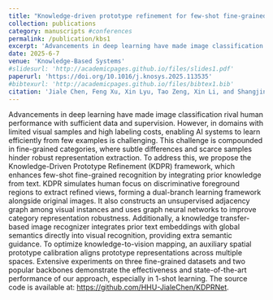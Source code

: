 ```yaml
---
title: "Knowledge-driven prototype refinement for few-shot fine-grained recognition"
collection: publications
category: manuscripts #conferences
permalink: /publication/kbs1
excerpt: 'Advancements in deep learning have made image classification rival human performance with sufficient data and supervision. However, in domains with limited visual samples and high labeling costs, enabling AI systems to learn efficiently from few examples is challenging. This challenge is compounded in fine-grained categories, where subtle differences and scarce samples hinder robust representation extraction. To address this, we propose the Knowledge-Driven Prototype Refinement (KDPR) framework, which enhances few-shot fine-grained recognition by integrating prior knowledge from text. KDPR simulates human focus on discriminative foreground regions to extract refined views, forming a dual-branch learning framework alongside original images. It also constructs an unsupervised adjacency graph among visual instances and uses graph neural networks to improve category representation robustness. Additionally, a knowledge transfer-based image recognizer integrates prior text embeddings with global semantics directly into visual recognition, providing extra semantic guidance. To optimize knowledge-to-vision mapping, an auxiliary spatial prototype calibration aligns prototype representations across multiple spaces. Extensive experiments on three fine-grained datasets and two popular backbones demonstrate the effectiveness and state-of-the-art performance of our approach, especially in 1-shot learning. The source code is available at: https://github.com/HHU-JialeChen/KDPRNet.'
date: 2025-6-7
venue: 'Knowledge-Based Systems'
#slidesurl: 'http://academicpages.github.io/files/slides1.pdf'
paperurl: 'https://doi.org/10.1016/j.knosys.2025.113535'
#bibtexurl: 'http://academicpages.github.io/files/bibtex1.bib'
citation: 'Jiale Chen, Feng Xu, Xin Lyu, Tao Zeng, Xin Li, and Shangjing Chen. Knowledge-driven prototype refinement for few-shot fine-grained recognition. Knowledge-Based Systems, 318:113535, 2025.'
---
```

Advancements in deep learning have made image classification rival human performance with sufficient data and supervision. However, in domains with limited visual samples and high labeling costs, enabling AI systems to learn efficiently from few examples is challenging. This challenge is compounded in fine-grained categories, where subtle differences and scarce samples hinder robust representation extraction. To address this, we propose the Knowledge-Driven Prototype Refinement (KDPR) framework, which enhances few-shot fine-grained recognition by integrating prior knowledge from text. KDPR simulates human focus on discriminative foreground regions to extract refined views, forming a dual-branch learning framework alongside original images. It also constructs an unsupervised adjacency graph among visual instances and uses graph neural networks to improve category representation robustness. Additionally, a knowledge transfer-based image recognizer integrates prior text embeddings with global semantics directly into visual recognition, providing extra semantic guidance. To optimize knowledge-to-vision mapping, an auxiliary spatial prototype calibration aligns prototype representations across multiple spaces. Extensive experiments on three fine-grained datasets and two popular backbones demonstrate the effectiveness and state-of-the-art performance of our approach, especially in 1-shot learning. The source code is available at: https://github.com/HHU-JialeChen/KDPRNet.
